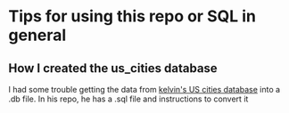 # Tips for using this repo or SQL in general

## How I created the us_cities database

I had some trouble getting the data from [kelvin's US cities database](link) into a .db file. In his repo, he has a .sql file and instructions to convert it 
